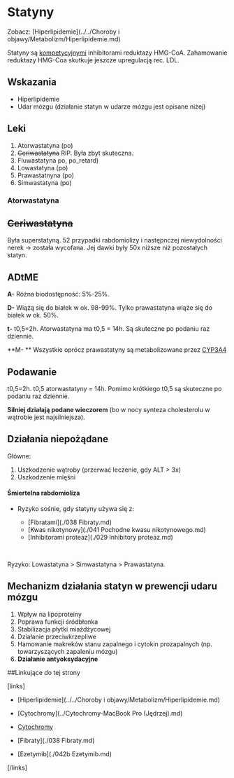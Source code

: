 # Statyny

Zobacz: [Hiperlipidemie](../../Choroby i objawy/Metabolizm/Hiperlipidemie.md)

Statyny są <u>kompetycyjnymi</u> inhibitorami reduktazy HMG-CoA. Zahamowanie reduktazy HMG-Coa skutkuje jeszcze upregulacją rec. LDL.



## Wskazania

- Hiperlipidemie
- Udar mózgu (działanie statyn w udarze mózgu jest opisane niżej)





## Leki

1. Atorwastatyna (po)
2. ~~Ceriwastatyna~~ RIP. Była zbyt skuteczna.
3. Fluwastatyna po, po_retard)
4. Lowastatyna (po)
5. Prawastatnyna (po)
6. Simwastatyna (po)




### Atorwastatyna



## ~~Ceriwastatyna~~

Była superstatyną. 52 przypadki rabdomiolizy i następnczej niewydolności nerek → została wycofana. Jej dawki były 50x niższe niż pozostałych statyn.





## ADtME

**A-** Różna biodostępność: 5%-25%.

**D-** Wiążą się do białek w ok. 98-99%. Tylko prawastatyna wiąże się do białek w ok. 50%.

**t-** t0,5=2h. Atorwastatyna ma t0,5 = 14h. Są skuteczne po podaniu raz dziennie.

**M- ** Wszystkie oprócz prawastatyny są metabolizowane przez [CYP3A4](../Cytochromy.md)



## Podawanie

t0,5=2h. t0,5 atorwastatyny = 14h. Pomimo krótkiego t0,5 są skuteczne po podaniu raz dziennie.

**Silniej działają podane wieczorem** (bo w nocy synteza cholesterolu w wątrobie jest najsilniejsza).



## Działania niepożądane

Główne:

1. Uszkodzenie wątroby (przerwać leczenie, gdy ALT > 3x)
2. Uszkodzenie mięśni



#### Śmiertelna rabdomioliza

- Ryzyko sośnie, gdy statyny używa się z:
  - [Fibratami](./038 Fibraty.md)
  - [Kwas nikotynowy](./041 Pochodne kwasu nikotynowego.md)
  - [Inhibitorami proteaz](./029 Inhibitory proteaz.md)

  ​

 Ryzyko: Lowastatyna > Simwastatyna > Prawastatyna.



## Mechanizm działania statyn w prewencji udaru mózgu

1. Wpływ na lipoproteiny
2. Poprawa funkcji śródbłonka
3. Stabilizacja płytki miażdżycowej
4. Działanie przeciwkrzepliwe
5. Hamowanie makreków stanu zapalnego i cytokin prozapalnych (np. towarzyszących zapaleniu mózgu)
6. **Działanie antyoksydacyjne**





##Linkujące do tej strony

[links]

- [Hiperlipidemie](../../Choroby i objawy/Metabolizm/Hiperlipidemie.md)

- [Cytochromy](../Cytochromy-MacBook Pro (Jędrzej).md)

- [Cytochromy](../Cytochromy.md)

- [Fibraty](./038 Fibraty.md)

- [Ezetymib](./042b Ezetymib.md)


[/links]











